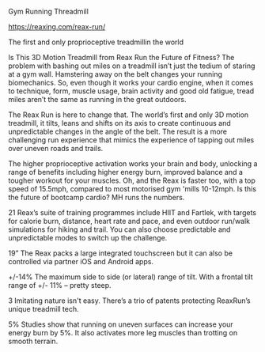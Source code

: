 Gym Running Threadmill

https://reaxing.com/reax-run/

The first and only proprioceptive treadmillin the world


Is This 3D Motion Treadmill from Reax Run the Future of Fitness?
The problem with bashing out miles on a treadmill isn’t just the tedium of staring at a gym wall. Hamstering away on the belt changes your running biomechanics. So, even though it works your cardio engine, when it comes to technique, form, muscle usage, brain activity and good old fatigue, tread miles aren’t the same as running in the great outdoors.

The Reax Run is here to change that. The world’s first and only 3D motion treadmill, it tilts, leans and shifts on its axis to create continuous and unpredictable changes in the angle of the belt. The result is a more challenging run experience that mimics the experience of tapping out miles over uneven roads and trails.

The higher proprioceptive activation works your brain and body, unlocking a range of benefits including higher energy burn, improved balance and a tougher workout for your muscles. Oh, and the Reax is faster too, with a top speed of 15.5mph, compared to most motorised gym 'mills 10-12mph. Is this the future of bootcamp cardio? MH runs the numbers.

21
Reax’s suite of training programmes include HIIT and Fartlek, with targets for calorie burn, distance, heart rate and pace, and even outdoor run/walk simulations for hiking and trail. You can also choose predictable and unpredictable modes to switch up the challenge.

19”
The Reax packs a large integrated touchscreen but it can also be controlled via partner iOS and Android apps.

+/-14%
The maximum side to side (or lateral) range of tilt. With a frontal tilt range of +/- 11% – pretty steep.

3
Imitating nature isn't easy. There’s a trio of patents protecting ReaxRun’s unique treadmill tech.

5%
Studies show that running on uneven surfaces can increase your energy burn by 5%. It also activates more leg muscles than trotting on smooth terrain.